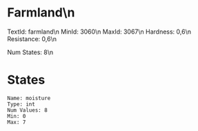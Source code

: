 # Farmland\n
TextId: farmland\n
MinId: 3060\n
MaxId: 3067\n
Hardness: 0,6\n
Resistance: 0,6\n

Num States: 8\n
# States
```
Name: moisture
Type: int
Num Values: 8
Min: 0
Max: 7
```